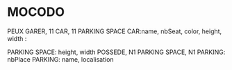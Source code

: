 # MOCODO

PEUX GARER, 11 CAR, 11 PARKING SPACE
CAR:name, nbSeat, color, height, width
:

PARKING SPACE: height, width
POSSEDE, N1 PARKING SPACE, N1 PARKING: nbPlace
PARKING: name, localisation
